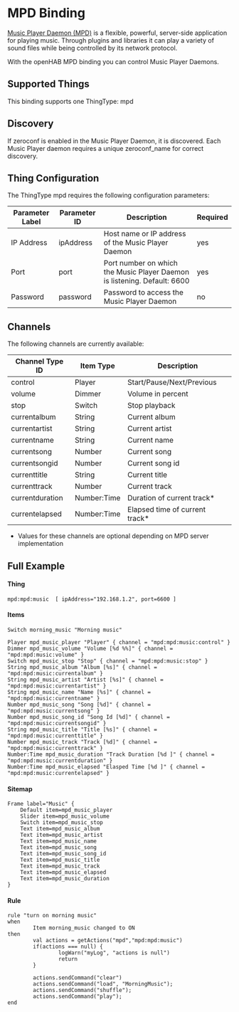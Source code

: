 # MPD Binding

[Music Player Daemon (MPD)](http://www.musicpd.org/) is a flexible, powerful, server-side application for playing music. Through plugins and libraries it can play a variety of sound files while being controlled by its network protocol. 

With the openHAB MPD binding you can control Music Player Daemons.


## Supported Things

This binding supports one ThingType: mpd

## Discovery

If zeroconf is enabled in the Music Player Daemon, it is discovered. Each Music Player daemon requires a unique zeroconf_name for correct discovery.


## Thing Configuration

The ThingType mpd requires the following configuration parameters:

| Parameter Label | Parameter ID | Description                                                              | Required |
|-----------------|--------------|--------------------------------------------------------------------------|----------|
| IP Address      | ipAddress    | Host name or IP address of the Music Player Daemon                       | yes      |
| Port            | port         | Port number on which the Music Player Daemon is listening. Default: 6600 | yes      |
| Password        | password     | Password to access the Music Player Daemon                               | no       |


## Channels

The following channels are currently available:

| Channel Type ID   | Item Type     | Description                   |
|-------------------|---------------|-------------------------------|
| control           | Player        | Start/Pause/Next/Previous     |
| volume            | Dimmer        | Volume in percent             |
| stop              | Switch        | Stop playback                 |
| currentalbum      | String        | Current album                 |
| currentartist     | String        | Current artist                |
| currentname       | String        | Current name                  |
| currentsong       | Number        | Current song                  |
| currentsongid     | Number        | Current song id               |
| currenttitle      | String        | Current title                 |
| currenttrack      | Number        | Current track                 |
| currentduration   | Number:Time   | Duration of current track*    |
| currentelapsed    | Number:Time   | Elapsed time of current track*|

* Values for these channels are optional depending on MPD server implementation

## Full Example

#### Thing

```
mpd:mpd:music  [ ipAddress="192.168.1.2", port=6600 ]
```

#### Items

```
Switch morning_music "Morning music"

Player mpd_music_player "Player" { channel = "mpd:mpd:music:control" }
Dimmer mpd_music_volume "Volume [%d %%]" { channel = "mpd:mpd:music:volume" }
Switch mpd_music_stop "Stop" { channel = "mpd:mpd:music:stop" }
String mpd_music_album "Album [%s]" { channel = "mpd:mpd:music:currentalbum" }
String mpd_music_artist "Artist [%s]" { channel = "mpd:mpd:music:currentartist" }
String mpd_music_name "Name [%s]" { channel = "mpd:mpd:music:currentname" }
Number mpd_music_song "Song [%d]" { channel = "mpd:mpd:music:currentsong" }
Number mpd_music_song_id "Song Id [%d]" { channel = "mpd:mpd:music:currentsongid" }
String mpd_music_title "Title [%s]" { channel = "mpd:mpd:music:currenttitle" }
Number mpd_music_track "Track [%d]" { channel = "mpd:mpd:music:currenttrack" }
Number:Time mpd_music_duration "Track Duration [%d ]" { channel = "mpd:mpd:music:currentduration" }
Number:Time mpd_music_elapsed "Elasped Time [%d ]" { channel = "mpd:mpd:music:currentelapsed" }
```

#### Sitemap

```
Frame label="Music" {
    Default item=mpd_music_player
    Slider item=mpd_music_volume
    Switch item=mpd_music_stop
    Text item=mpd_music_album
    Text item=mpd_music_artist
    Text item=mpd_music_name
    Text item=mpd_music_song
    Text item=mpd_music_song_id
    Text item=mpd_music_title
    Text item=mpd_music_track
    Text item=mpd_music_elapsed
    Text item=mpd_music_duration
}
```

#### Rule

```
rule "turn on morning music"
when
        Item morning_music changed to ON
then
        val actions = getActions("mpd","mpd:mpd:music")
        if(actions === null) {
                logWarn("myLog", "actions is null")
                return
        }

        actions.sendCommand("clear")
        actions.sendCommand("load", "MorningMusic");
        actions.sendCommand("shuffle");
        actions.sendCommand("play");
end
```
